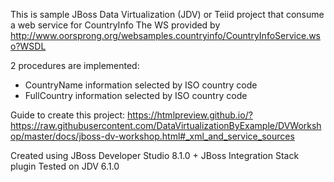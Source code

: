 This is sample JBoss Data Virtualization (JDV) or Teiid project that consume a web service for CountryInfo
The WS provided by http://www.oorsprong.org/websamples.countryinfo/CountryInfoService.wso?WSDL

2 procedures are implemented:
- CountryName information selected by ISO country code
- FullCountry information selected by ISO country code 

Guide to create this project: 
https://htmlpreview.github.io/?https://raw.githubusercontent.com/DataVirtualizationByExample/DVWorkshop/master/docs/jboss-dv-workshop.html#_xml_and_service_sources

Created using JBoss Developer Studio 8.1.0 + JBoss Integration Stack plugin
Tested on JDV 6.1.0
